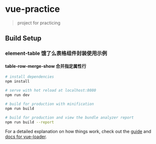 # vue-practice

> project for practicing

## Build Setup
### element-table 饿了么表格组件封装使用示例
#### table-row-merge-show 合并指定属性行
``` bash
# install dependencies
npm install

# serve with hot reload at localhost:8080
npm run dev

# build for production with minification
npm run build

# build for production and view the bundle analyzer report
npm run build --report
```

For a detailed explanation on how things work, check out the [guide](http://vuejs-templates.github.io/webpack/) and [docs for vue-loader](http://vuejs.github.io/vue-loader).
